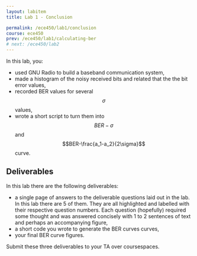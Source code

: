 ```yaml
---
layout: labitem
title: Lab 1 - Conclusion

permalink: /ece450/lab1/conclusion
course: ece450
prev: /ece450/lab1/calculating-ber
# next: /ece450/lab2
---
```


In this lab, you:

- used GNU Radio to build a baseband communication system,
- made a histogram of the noisy received bits and related that the the bit error values,
- recorded BER values for several $$\sigma$$ values,
- wrote a short script to turn them into $$BER-\sigma$$ and $$BER-\frac{a_1-a_2}{2\sigma}$$ curve.

## Deliverables

In this lab there are the following deliverables:

- a single page of answers to the deliverable questions laid out in the lab. In this lab there are 5 of them. They are all highlighted and labelled with their respective question numbers. Each question (hopefully) required some thought and was answered concisely with 1 to 2 sentences of text and perhaps an accompanying figure,
- a short code you wrote to generate the BER curves curves,
- your final BER curve figures.

Submit these three deliverables to your TA over coursespaces.
